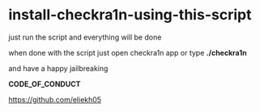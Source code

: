 # install-checkra1n-using-this-script
just run the script and everything will be done 

when done with the script just open checkra1n app or type **./checkra1n**

and have a happy jailbreaking

**CODE_OF_CONDUCT**

https://github.com/eliekh05

